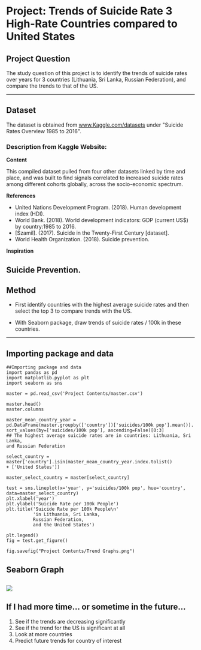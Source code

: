 # Project: Trends of Suicide Rate 3 High-Rate Countries compared to United States



## Project Question
The study question of this project is to identify the trends of suicide rates over years for 3 countries (Lithuania, Sri Lanka, Russian Federation), and compare the trends to that of the US.

--------------------------------------------------------------------------------------------------------------------

## Dataset
The dataset is obtained from www.Kaggle.com/datasets under "Suicide Rates Overview 1985 to 2016".

### Description from Kaggle Website:
**Content**  

This compiled dataset pulled from four other datasets linked by time and place, and was built to find signals correlated to increased suicide rates among different cohorts globally, across the socio-economic spectrum.  

**References**
* United Nations Development Program. (2018). Human development index (HDI).
* World Bank. (2018). World development indicators: GDP (current US$) by country:1985 to 2016.
* [Szamil]. (2017). Suicide in the Twenty-First Century [dataset].
* World Health Organization. (2018). Suicide prevention.  

**Inspiration**  

Suicide Prevention.
---------------------------------------------------------------------------------------------------------------

## Method
* First identify countries with the highest average suicide rates and then select the top 3 to compare trends with the US.

* With Seaborn package, draw trends of suicide rates / 100k in these countries.
--------------------------------------------------------------------------------------------------------------

## Importing package and data
```
##Importing package and data
import pandas as pd
import matplotlib.pyplot as plt
import seaborn as sns

master = pd.read_csv('Project Contents/master.csv')

master.head()
master.columns

master_mean_country_year = 
pd.DataFrame(master.groupby(['country'])['suicides/100k pop'].mean()).
sort_values(by=['suicides/100k pop'], ascending=False)[0:3]
## The highest average suicide rates are in countries: Lithuania, Sri Lanka, 
and Russian Federation

select_country = master['country'].isin(master_mean_country_year.index.tolist() 
+ ['United States'])

master_select_country = master[select_country]

test = sns.lineplot(x='year', y='suicides/100k pop', hue='country', 
data=master_select_country)
plt.xlabel('year')
plt.ylabel('Suicide Rate per 100k People')
plt.title('Suicide Rate per 100k People\n'
          'in Lithuania, Sri Lanka, 
          Russian Federation, 
          and the United States')
          
plt.legend()
fig = test.get_figure()

fig.savefig("Project Contents/Trend Graphs.png")
```

## Seaborn Graph
![](https://raw.githubusercontent.com/biof309/spring2019-solo-project-lai1737/master/Project%20Contents/Trend%20Graphs.png)
-------------------------------------------------------------------------------------------------------------------------
## If I had more time... or sometime in the future...
1. See if the trends are decreasing significantly
2. See if the trend for the US is significant at all
3. Look at more countries
4. Predict future trends for country of interest
